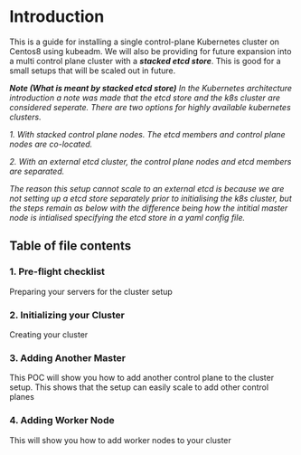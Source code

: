 # Introduction #

This is a guide for installing a single control-plane Kubernetes cluster on Centos8 using kubeadm. We will also be providing for future expansion into a multi control plane cluster with a ***stacked etcd store***. This is good for a small setups that will be scaled out in future. 

***Note (What is meant by stacked etcd store)***
*In the Kubernetes architecture introduction a note was made that the etcd store and the k8s cluster are considered seperate. There are two options for highly available kubernetes clusters.*

*1. With stacked control plane nodes. The etcd members and control plane nodes are co-located.* 

*2. With an external etcd cluster, the control plane nodes and etcd members are separated.* 

*The reason this setup cannot scale to an external etcd is because we are not setting up a etcd store separately prior to initialising the k8s cluster, but the steps remain as below with the difference being how the intitial master node is intialised specifying the etcd store in a yaml config file.*

## Table of file contents ##
### 1. Pre-flight checklist ### 
Preparing your servers for the cluster setup
### 2. Initializing your Cluster ###
Creating your cluster
### 3. Adding Another Master ###
This POC will show you how to add another control plane to the cluster setup. This shows that the setup can easily scale to add other control planes
### 4. Adding Worker Node ###
This will show you how to add worker nodes to your cluster

